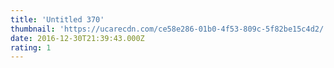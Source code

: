 ```yaml
---
title: 'Untitled 370'
thumbnail: 'https://ucarecdn.com/ce58e286-01b0-4f53-809c-5f82be15c4d2/'
date: 2016-12-30T21:39:43.000Z
rating: 1
---
```

